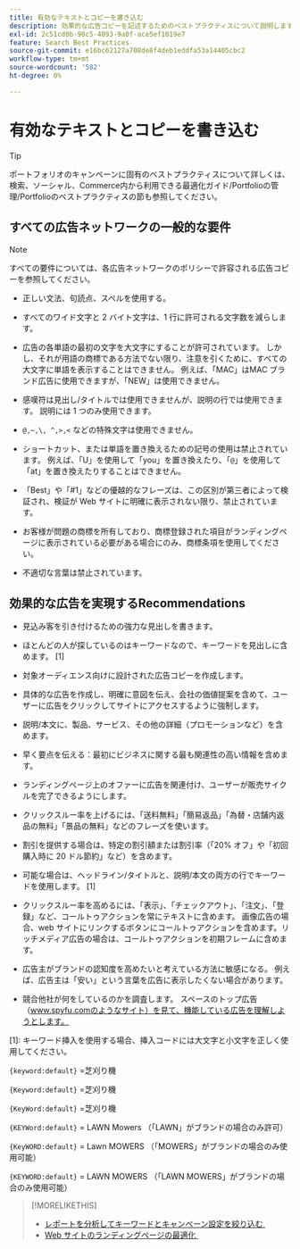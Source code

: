```yaml
---
title: 有効なテキストとコピーを書き込む
description: 効果的な広告コピーを記述するためのベストプラクティスについて説明します。
exl-id: 2c51cd0b-90c5-4093-9a0f-ace5ef1019e7
feature: Search Best Practices
source-git-commit: e16bc62127a708de8f4deb1eddfa53a14405cbc2
workflow-type: tm+mt
source-wordcount: '582'
ht-degree: 0%

---
```


# 有効なテキストとコピーを書き込む

>[!TIP]
>
>ポートフォリオのキャンペーンに固有のベストプラクティスについて詳しくは、検索、ソーシャル、Commerce内から利用できる最適化ガイド/Portfolioの管理/Portfolioのベストプラクティスの節も参照してください。<!-- verify convention for referencing Optimization Guide here -->

## すべての広告ネットワークの一般的な要件

>[!NOTE]
>
>すべての要件については、各広告ネットワークのポリシーで許容される広告コピーを参照してください。

* 正しい文法、句読点、スペルを使用する。

* すべてのワイド文字と 2 バイト文字は、1 行に許可される文字数を減らします。

* 広告の各単語の最初の文字を大文字にすることが許可されています。 しかし、それが用語の商標である方法でない限り、注意を引くために、すべての大文字に単語を表示することはできません。 例えば、「MAC」はMAC ブランド広告に使用できますが、「NEW」は使用できません。

* 感嘆符は見出し/タイトルでは使用できませんが、説明の行では使用できます。 説明には 1 つのみ使用できます。

* `@,~,\, ^,>,<` などの特殊文字は使用できません。

* ショートカット、または単語を置き換えるための記号の使用は禁止されています。 例えば、「U」を使用して「you」を置き換えたり、「`@`」を使用して「at」を置き換えたりすることはできません。

* 「Best」や「#1」などの優越的なフレーズは、この区別が第三者によって検証され、検証が Web サイトに明確に表示されない限り、禁止されています。

* お客様が問題の商標を所有しており、商標登録された項目がランディングページに表示されている必要がある場合にのみ、商標条項を使用してください。

* 不適切な言葉は禁止されています。

## 効果的な広告を実現するRecommendations

* 見込み客を引き付けるための強力な見出しを書きます。

* ほとんどの人が探しているのはキーワードなので、キーワードを見出しに含めます。 [1]

* 対象オーディエンス向けに設計された広告コピーを作成します。

* 具体的な広告を作成し、明確に意図を伝え、会社の価値提案を含めて、ユーザーに広告をクリックしてサイトにアクセスするように強制します。

* 説明/本文に、製品、サービス、その他の詳細（プロモーションなど）を含めます。

* 早く要点を伝える：最初にビジネスに関する最も関連性の高い情報を含めます。

* ランディングページ上のオファーに広告を関連付け、ユーザーが販売サイクルを完了できるようにします。

* クリックスルー率を上げるには、「送料無料」「簡易返品」「為替・店舗内返品の無料」「景品の無料」などのフレーズを使います。

* 割引を提供する場合は、特定の割引額または割引率（「20% オフ」や「初回購入時に 20 ドル節約」など）を含めます。

* 可能な場合は、ヘッドライン/タイトルと、説明/本文の両方の行でキーワードを使用します。 [1]

* クリックスルー率を高めるには、「表示」、「チェックアウト」、「注文」、「登録」など、コールトゥアクションを常にテキストに含めます。 画像広告の場合、web サイトにリンクするボタンにコールトゥアクションを含めます。リッチメディア広告の場合は、コールトゥアクションを初期フレームに含めます。

* 広告主がブランドの認知度を高めたいと考えている方法に敏感になる。 例えば、広告主は「安い」という言葉を広告に表示したくない場合があります。

* 競合他社が何をしているのかを調査します。 スペースのトップ広告（www.spyfu.comのようなサイト）を見て、機能している広告を理解しようとします。

[1]: キーワード挿入を使用する場合、挿入コードには大文字と小文字を正しく使用してください。 &#x200B;

`{keyword:default}` =芝刈り機

`{Keyword:default}` =芝刈り機

`{KeyWord:default}` =芝刈り機

`{KEYWord:default}` = LAWN Mowers （「LAWN」がブランドの場合のみ許可）

`{KeyWORD:default}` = Lawn MOWERS （「MOWERS」がブランドの場合のみ使用可能）

`{KEYWORD:default}` = LAWN MOWERS （「LAWN MOWERS」がブランドの場合のみ使用可能）

>[!MORELIKETHIS]
>
>* [&#x200B; レポートを分析してキーワードとキャンペーン設定を絞り込む &#x200B;](best-practices-analyze.md)
>* [Web サイトのランディングページの最適化 &#x200B;](best-practices-optimize.md)
